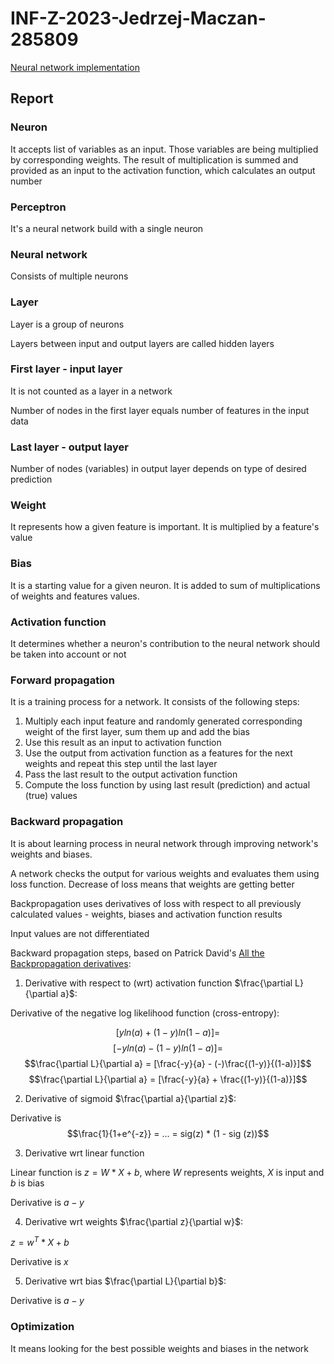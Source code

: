 # INF-Z-2023-Jedrzej-Maczan-285809

[Neural network implementation](nn.py)

## Report

### Neuron

It accepts list of variables as an input. Those variables are being multiplied by corresponding weights. The result of
multiplication is summed and provided as an input to the activation function, which calculates an output number

### Perceptron

It's a neural network build with a single neuron

### Neural network

Consists of multiple neurons

### Layer

Layer is a group of neurons

Layers between input and output layers are called hidden layers

### First layer - input layer

It is not counted as a layer in a network

Number of nodes in the first layer equals number of features in the input data

### Last layer - output layer

Number of nodes (variables) in output layer depends on type of desired prediction

### Weight

It represents how a given feature is important. It is multiplied by a feature's value

### Bias

It is a starting value for a given neuron. It is added to sum of multiplications of weights and features values.

### Activation function

It determines whether a neuron's contribution to the neural network should be taken into account or not

### Forward propagation

It is a training process for a network. It consists of the following steps:
1. Multiply each input feature and randomly generated corresponding weight of the first layer, sum them up and add the bias
2. Use this result as an input to activation function 
3. Use the output from activation function as a features for the next weights and repeat this step until the last layer
4. Pass the last result to the output activation function
5. Compute the loss function by using last result (prediction) and actual (true) values 

### Backward propagation

It is about learning process in neural network through improving network's weights and biases.

A network checks the output for various weights and evaluates them using loss function. Decrease of loss means that weights are getting better

Backpropagation uses derivatives of loss with respect to all previously calculated values - weights, biases and activation function results

Input values are not differentiated

Backward propagation steps, based on Patrick David's [All the Backpropagation derivatives](https://medium.com/@pdquant/all-the-backpropagation-derivatives-d5275f727f60):
1. Derivative with respect to (wrt) activation function $\frac{\partial L}{\partial a}$: 

Derivative of the negative log likelihood function (cross-entropy):

$$[yln(a) + (1-y)ln(1-a)] = $$
$$[-yln(a) - (1-y)ln(1-a)] = $$
$$\frac{\partial L}{\partial a} = [\frac{-y}{a} - (-)\frac{(1-y)}{(1-a)}]$$
$$\frac{\partial L}{\partial a} = [\frac{-y}{a} + \frac{(1-y)}{(1-a)}]$$

2. Derivative of sigmoid $\frac{\partial a}{\partial z}$:

Derivative is 
$$\frac{1}{1+e^{-z}} = ... = sig(z) * (1 - sig (z))$$

3. Derivative wrt linear function

Linear function is $z = W*X + b$, where $W$ represents weights, $X$ is input and $b$ is bias

Derivative is $a - y$

4. Derivative wrt weights $\frac{\partial z}{\partial w}$:

$z = w^T*X + b$ 

Derivative is $x$

5. Derivative wrt bias $\frac{\partial L}{\partial b}$:

Derivative is $a - y$

### Optimization

It means looking for the best possible weights and biases in the network